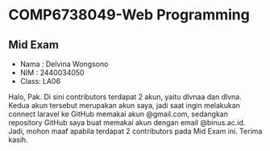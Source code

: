 # COMP6738049-Web Programming
## Mid Exam
- Nama : Delvina Wongsono
- NIM  : 2440034050
- Class: LA06

Halo, Pak. Di sini contributors terdapat 2 akun, yaitu dlvnaa dan dlvna. Kedua akun tersebut merupakan akun saya, jadi saat ingin melakukan connect laravel ke GitHub memakai akun @gmail.com, sedangkan repository GitHub saya buat memakai akun dengan email @binus.ac.id. Jadi, mohon maaf apabila terdapat 2 contributors pada Mid Exam ini. Terima kasih.
